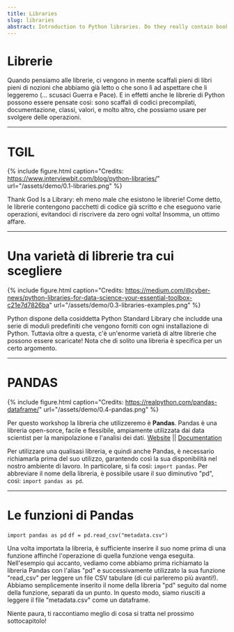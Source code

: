 ```yaml
---
title: Libraries
slug: libraries
abstract: Introduction to Python libraries. Do they really contain books?
---
```


# Librerie

Quando pensiamo alle librerie, ci vengono in mente scaffali pieni di libri pieni di nozioni che abbiamo già letto o che sono lì ad aspettare che li leggeremo (... scusaci Guerra e Pace). E in effetti anche le librerie di Python possono essere pensate così: sono scaffali di codici precompilati, documentazione, classi, valori, e molto altro, che possiamo usare per svolgere delle operazioni.

---

# TGIL

{% include figure.html
    caption="Credits: https://www.interviewbit.com/blog/python-libraries/"
    url="/assets/demo/0.1-libraries.png"
%}

Thank God Is a Library: eh meno male che esistono le librerie! Come detto, le librerie contengono pacchetti di codice già scritto e che eseguono varie operazioni, evitandoci di riscrivere da zero ogni volta! Insomma, un ottimo affare.

---

# Una varietà di librerie tra cui scegliere

{% include figure.html
    caption="Credits: https://medium.com/@cyber-news/python-libraries-for-data-science-your-essential-toolbox-c21e7d7826ba"
    url="/assets/demo/0.3-libraries-examples.png"
%}

Python dispone della cosiddetta Python Standard Library che includde una serie di moduli predefiniti che vengono forniti con ogni installazione di Python. Tuttavia oltre a questa, c'è un'enorme varietà di altre librerie che possono essere scaricate! Nota che di solito una libreria è specifica per un certo argomento.

---

# PANDAS

{% include figure.html
    caption="Credits: https://realpython.com/pandas-dataframe/"
    url="/assets/demo/0.4-pandas.png"
%}


Per questo workshop la libreria che utilizzeremo è **Pandas**. Pandas è una libreria open-sorce, facile e flessibile, ampiamente utilizzata dai data scientist per la manipolazione e l'analisi dei dati. 
[Website](https://pandas.pydata.org/) || [Documentation](https://pandas.pydata.org/pandas-docs/)

Per utilizzare una qualisasi libreria, e quindi anche Pandas, è necessario richiamarla prima del suo utilizzo, garantendo così la sua disponibilità nel nostro ambiente di lavoro. 
In particolare, si fa così: `import pandas`. 
Per abbreviare il nome della libreria, è possibile usare il suo diminutivo "pd", così: `import pandas as pd`.

---

# Le funzioni di Pandas
`import pandas as pd`
`df = pd.read_csv("metadata.csv")`

Una volta importata la libreria, è sufficiente inserire il suo nome prima di una funzione affinché l'operazione di quella funzione venga eseguita. Nell'esempio qui accanto, vediamo come abbiamo prima richiamato la libreria Pandas con l'alias "pd" e successivamente utilizzato la sua funzione "read_csv" per leggere un file CSV tabulare (di cui parleremo più avanti!). Abbiamo semplicemente inserito il nome della libreria "pd" seguito dal nome della funzione, separati da un punto. In questo modo, siamo riusciti a leggere il file "metadata.csv" come un dataframe.

Niente paura, ti raccontiamo meglio di cosa si tratta nel prossimo sottocapitolo!
    
